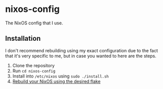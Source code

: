 <h1>nixos-config</h1>

The NixOS config that I use. 

## Installation

I don't recommend rebuilding using my exact configuration due to the fact that it's very specific to me, but in case you wanted to here are the steps.

1. Clone the repository
2. Run ```cd nixos-config```
4. Install into `/etc/nixos` using `sudo ./install.sh`
5. [Rebuild your NixOS using the desired flake](https://nixos.wiki/wiki/flakes#Using_nix_flakes_with_NixOS)
